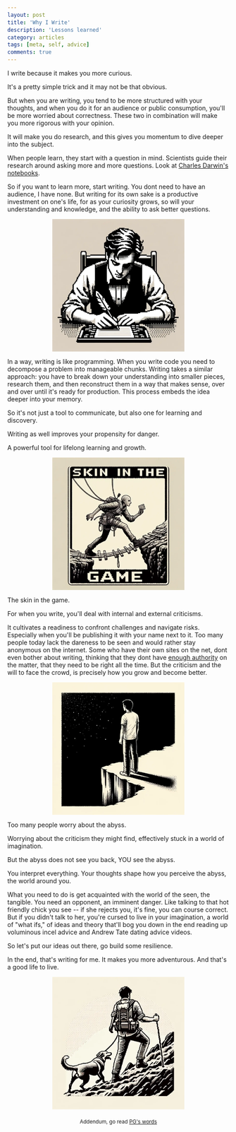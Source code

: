 ```yaml
---
layout: post
title: 'Why I Write'
description: 'Lessons learned'
category: articles
tags: [meta, self, advice]
comments: true
---
```


I write because it makes you more curious.

<!-- more -->

It's a pretty simple trick and it may not be that obvious.

But when you are writing, you tend to be more structured with your thoughts, and when you do it for an audience or public consumption, you'll be more worried about correctness. These two in combination will make you more rigorous with your opinion.

It will make you do research, and this gives you momentum to dive deeper into the subject.

When people learn, they start with a question in mind. Scientists guide their research around asking more and more questions. Look at [Charles Darwin's notebooks](https://darwin-online.org.uk/content/frameset?itemID=CUL-DAR206.1&viewtype=text&pageseq=1).

So if you want to learn more, start writing. You dont need to have an audience, I have none. But writing for its own sake is a productive investment on one's life, for as your curiosity grows, so will your understanding and knowledge, and the ability to ask better questions.

<img src="/photos/2024/why-i-write-writing.webp">

In a way, writing is like programming. When you write code you need to decompose a problem into manageable chunks. Writing takes a similar approach: you have to break down your understanding into smaller pieces, research them, and then reconstruct them in a way that makes sense, over and over until it's ready for production. This process embeds the idea deeper into your memory.

So it's not just a tool to communicate, but also one for learning and discovery.

Writing as well improves your propensity for danger.

A powerful tool for lifelong learning and growth.

<img src="/photos/2024/why-i-write-skin-in-the-game.webp">

The skin in the game.

For when you write, you'll deal with internal and external criticisms.

It cultivates a readiness to confront challenges and navigate risks. Especially when you'll be publishing it with your name next to it. Too many people today lack the dareness to be seen and would rather stay anonymous on the internet. Some who have their own sites on the net, dont even bother about writing, thinking that they dont have [enough authority](https://news.ycombinator.com/item?id=14900376) on the matter, that they need to be right all the time. But the criticism and the will to face the crowd, is precisely how you grow and become better.

<img src="/photos/2024/why-i-write-abyss.webp">

Too many people worry about the abyss.

Worrying about the criticism they might find, effectively stuck in a world of imagination.

But the abyss does not see you back, YOU see the abyss.

You interpret everything. Your thoughts shape how you perceive the abyss, the world around you.

What you need to do is get acquainted with the world of the seen, the tangible. You need an opponent, an imminent danger. Like talking to that hot friendly chick you see -- if she rejects you, it's fine, you can course correct. But if you didn't talk to her, you're cursed to live in your imagination, a world of "what ifs," of ideas and theory that'll bog you down in the end reading up voluminous incel advice and Andrew Tate dating advice videos.

So let's put our ideas out there, go build some resilience.

In the end, that's writing for me. It makes you more adventurous. And that's a good life to live.

<img src="/photos/2024/why-i-write-adventure.webp">

<p style="text-align: center;"><sub>Addendum, go read <a href="https://paulgraham.com/words.html">PG's words</a></sub></p>

<style>
img {
    display: block;
    margin-left: auto;
    margin-right: auto;
    height: 300px;
}
</style>
